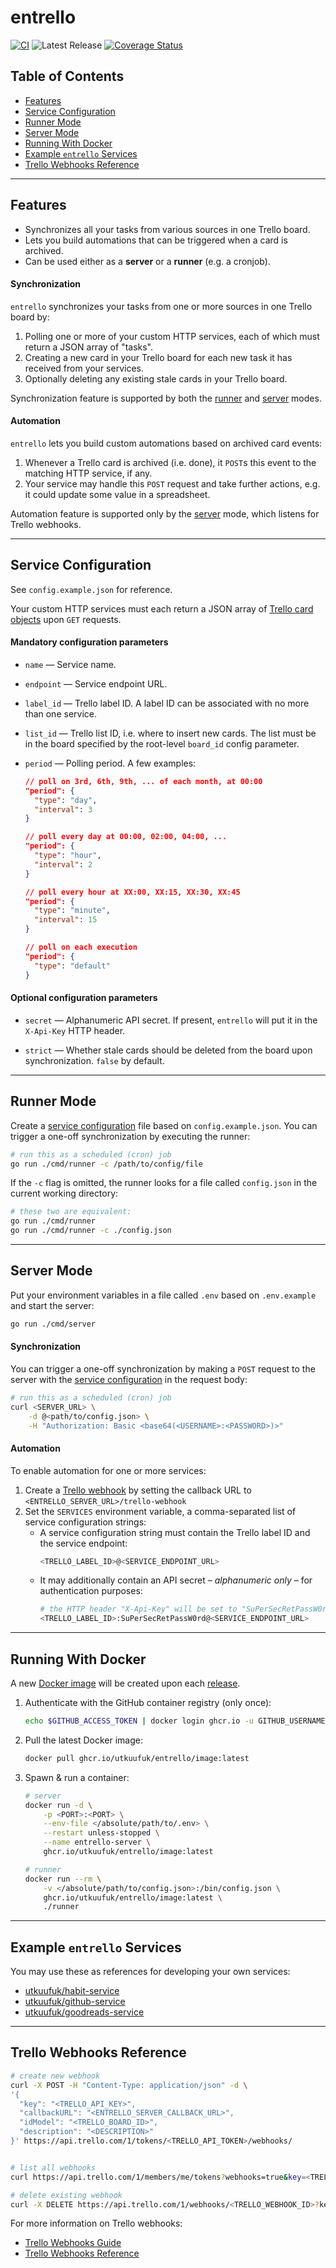 # entrello
[![CI](https://github.com/utkuufuk/entrello/actions/workflows/ci.yml/badge.svg)](https://github.com/utkuufuk/entrello/actions/workflows/ci.yml)
![Latest Release](https://img.shields.io/github/release/utkuufuk/entrello.svg)
[![Coverage Status](https://coveralls.io/repos/github/utkuufuk/entrello/badge.svg)](https://coveralls.io/github/utkuufuk/entrello)

## Table of Contents
- [Features](#features)
- [Service Configuration](#service-configuration)
- [Runner Mode](#runner-mode)
- [Server Mode](#server-mode)
- [Running With Docker](#running-with-docker)
- [Example `entrello` Services](#example-entrello-services)
- [Trello Webhooks Reference](#trello-webhooks-reference)

---

## Features
- Synchronizes all your tasks from various sources in one Trello board.
- Lets you build automations that can be triggered when a card is archived.
- Can be used either as a **server** or a **runner** (e.g. a cronjob).

#### Synchronization
`entrello` synchronizes your tasks from one or more sources in one Trello board by:
1. Polling one or more of your custom HTTP services, each of which must return a JSON array of "tasks".
2. Creating a new card in your Trello board for each new task it has received from your services.
3. Optionally deleting any existing stale cards in your Trello board.

Synchronization feature is supported by both the [runner](#runner-mode) and [server](#server-mode) modes.

#### Automation
`entrello` lets you build custom automations based on archived card events:
1. Whenever a Trello card is archived (i.e. done), it `POST`s this event to the matching HTTP service, if any.
2. Your service may handle this `POST` request and take further actions, e.g. it could update some value in a spreadsheet.

Automation feature is supported only by the [server](#server-mode) mode, which listens for Trello webhooks.

---

## Service Configuration
See `config.example.json` for reference.

Your custom HTTP services must each return a JSON array of [Trello card objects](https://github.com/utkuufuk/entrello/blob/master/pkg/trello/trello.go#:~:text=func-,NewCard) upon `GET` requests.

#### Mandatory configuration parameters
- `name` &mdash; Service name.

- `endpoint` &mdash; Service endpoint URL.

- `label_id` &mdash; Trello label ID. A label ID can be associated with no more than one service.

- `list_id` &mdash; Trello list ID, i.e. where to insert new cards. The list must be in the board specified by the root-level `board_id` config parameter.

- `period` &mdash; Polling period. A few examples:
    ```json
    // poll on 3rd, 6th, 9th, ... of each month, at 00:00
    "period": {
      "type": "day",
      "interval": 3
    }

    // poll every day at 00:00, 02:00, 04:00, ...
    "period": {
      "type": "hour",
      "interval": 2
    }

    // poll every hour at XX:00, XX:15, XX:30, XX:45
    "period": {
      "type": "minute",
      "interval": 15
    }

    // poll on each execution
    "period": {
      "type": "default"
    }
    ```

#### Optional configuration parameters
- `secret` &mdash; Alphanumeric API secret. If present, `entrello` will put it in the `X-Api-Key` HTTP header.

- `strict` &mdash; Whether stale cards should be deleted from the board upon synchronization. `false` by default.

---


## Runner Mode
Create a [service configuration](#service-configuration) file based on `config.example.json`. You can trigger a one-off synchronization by executing the runner:
```sh
# run this as a scheduled (cron) job
go run ./cmd/runner -c /path/to/config/file
```

If the `-c` flag is omitted, the runner looks for a file called `config.json` in the current working directory:
```sh
# these two are equivalent:
go run ./cmd/runner
go run ./cmd/runner -c ./config.json
```

---

## Server Mode
Put your environment variables in a file called `.env` based on `.env.example` and start the server:
```sh
go run ./cmd/server
```

#### Synchronization
You can trigger a one-off synchronization by making a `POST` request to the server with the [service configuration](#service-configuration) in the request body:
```sh
# run this as a scheduled (cron) job
curl <SERVER_URL> \
    -d @<path/to/config.json> \
    -H "Authorization: Basic <base64(<USERNAME>:<PASSWORD>)>"
```

#### Automation
To enable automation for one or more services:
1. Create a [Trello webhook](#trello-webhooks-reference) by setting the callback URL to `<ENTRELLO_SERVER_URL>/trello-webhook`
2. Set the `SERVICES` environment variable, a comma-separated list of service configuration strings:
    * A service configuration string must contain the Trello label ID and the service endpoint:
        ```sh
        <TRELLO_LABEL_ID>@<SERVICE_ENDPOINT_URL>
        ```
    * It may additionally contain an API secret &ndash; _alphanumeric only_ &ndash; for authentication purposes:
        ```sh
        # the HTTP header "X-Api-Key" will be set to "SuPerSecRetPassW0rd" in each request
        <TRELLO_LABEL_ID>:SuPerSecRetPassW0rd@<SERVICE_ENDPOINT_URL>
        ```

---

## Running With Docker
A new [Docker image](https://github.com/utkuufuk?tab=packages&repo_name=entrello) will be created upon each [release](https://github.com/utkuufuk/entrello/releases).

1. Authenticate with the GitHub container registry (only once):
    ```sh
    echo $GITHUB_ACCESS_TOKEN | docker login ghcr.io -u GITHUB_USERNAME --password-stdin
    ```

2. Pull the latest Docker image:
    ```sh
    docker pull ghcr.io/utkuufuk/entrello/image:latest
    ```

3. Spawn & run a container:
    ```sh
    # server
    docker run -d \
        -p <PORT>:<PORT> \
        --env-file </absolute/path/to/.env> \
        --restart unless-stopped \
        --name entrello-server \
        ghcr.io/utkuufuk/entrello/image:latest

    # runner
    docker run --rm \
        -v </absolute/path/to/config.json>:/bin/config.json \
        ghcr.io/utkuufuk/entrello/image:latest \
        ./runner
    ```

---

## Example `entrello` Services
You may use these as references for developing your own services:
- [utkuufuk/habit-service](https://github.com/utkuufuk/habit-service)
- [utkuufuk/github-service](https://github.com/utkuufuk/github-service)
- [utkuufuk/goodreads-service](https://github.com/utkuufuk/goodreads-service)

---

## Trello Webhooks Reference
```sh
# create new webhook
curl -X POST -H "Content-Type: application/json" -d \
'{
  "key": "<TRELLO_API_KEY>",
  "callbackURL": "<ENTRELLO_SERVER_CALLBACK_URL>",
  "idModel": "<TRELLO_BOARD_ID>",
  "description": "<DESCRIPTION>"
}' https://api.trello.com/1/tokens/<TRELLO_API_TOKEN>/webhooks/


# list all webhooks
curl https://api.trello.com/1/members/me/tokens?webhooks=true&key=<TRELLO_API_KEY>&token=<TRELLO_API_TOKEN>

# delete existing webhook
curl -X DELETE https://api.trello.com/1/webhooks/<TRELLO_WEBHOOK_ID>?key=<TRELLO_API_KEY>&token=<TRELLO_API_TOKEN>
```

For more information on Trello webhooks:
* [Trello Webhooks Guide](https://developer.atlassian.com/cloud/trello/guides/rest-api/webhooks/)
* [Trello Webhooks Reference](https://developer.atlassian.com/cloud/trello/rest/#api-group-Webhooks)
